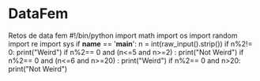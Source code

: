 # DataFem
Retos de data fem
#!/bin/python
import math
import os
import random
import re
import sys
if __name__ == '__main__':
    n = int(raw_input().strip())
if n%2!= 0:
    print("Weird")
if n%2== 0 and (n<=5 and n>=2) :
    print("Not Weird")
if n%2== 0 and (n<=6 and n>=20) :
    print("Weird")
if n%2== 0 and n>20:
    print("Not Weird")
